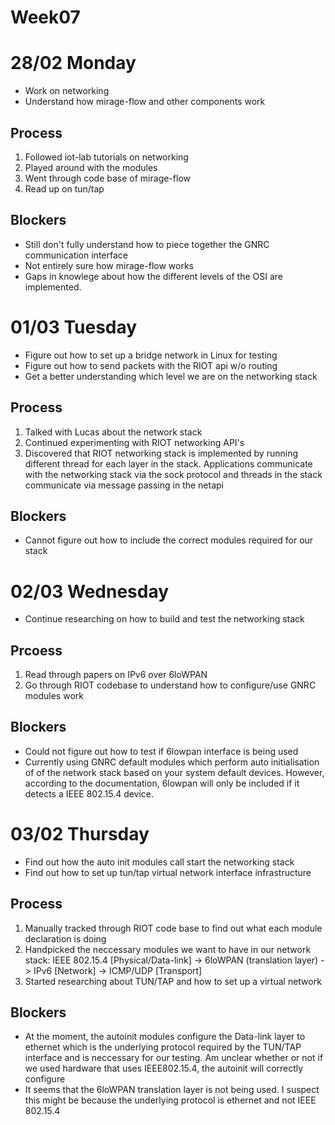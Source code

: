# Week07 #

# 28/02 Monday #
  * Work on networking
  * Understand how mirage-flow and other components work

## Process ##
1. Followed iot-lab tutorials on networking 
2. Played around with the modules
3. Went through code base of mirage-flow
4. Read up on tun/tap

## Blockers ##
  * Still don't fully understand how to piece together the GNRC communication interface
  * Not entirely sure how mirage-flow works
  * Gaps in knowlege about how the different levels of the OSI are implemented.

# 01/03 Tuesday #
  * Figure out how to set up a bridge network in Linux for testing
  * Figure out how to send packets with the RIOT api w/o routing
  * Get a better understanding which level we are on the networking stack

## Process ##
1. Talked with Lucas about the network stack
2. Continued experimenting with RIOT networking API's
3. Discovered that RIOT networking stack is implemented by running
   different thread for each layer in the stack. Applications
   communicate with the networking stack via the sock protocol and
   threads in the stack communicate via message passing in the netapi

## Blockers ##
  * Cannot figure out how to include the correct modules required for our stack

# 02/03 Wednesday #
  * Continue researching on how to build and test the networking stack
  
## Prcoess ##
1. Read through papers on IPv6 over 6loWPAN
2. Go through RIOT codebase to understand how to configure/use GNRC modules work

## Blockers ##
  * Could not figure out how to test if 6lowpan interface is being used
  * Currently using GNRC default modules which perform auto
    initialisation of of the network stack based on your system
    default devices. However, according to the documentation, 6lowpan
    will only be included if it detects a IEEE 802.15.4 device.

# 03/02 Thursday #
  * Find out how the auto init modules call start the networking stack
  * Find out how to set up tun/tap virtual network interface infrastructure
  
## Process ##
1. Manually tracked through RIOT code base to find out what each module declaration is doing
2. Handpicked the neccessary modules we want to have in our network
   stack: IEEE 802.15.4 [Physical/Data-link] -> 6loWPAN (translation layer) -> IPv6 [Network] -> ICMP/UDP [Transport] 
3. Started researching about TUN/TAP and how to set up a virtual network

## Blockers ##
  * At the moment, the autoinit modules configure the Data-link layer
    to ethernet which is the underlying protocol required by the
    TUN/TAP interface and is neccessary for our testing. Am unclear
    whether or not if we used hardware that uses IEEE802.15.4, the
    autoinit will correctly configure
  * It seems that the 6loWPAN translation layer is not being used. I
    suspect this might be because the underlying protocol is ethernet
    and not IEEE 802.15.4
